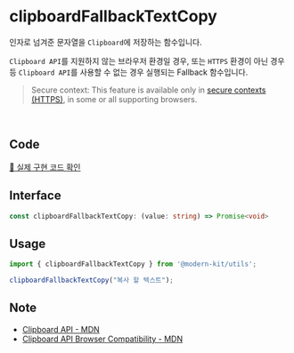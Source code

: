 # clipboardFallbackTextCopy

인자로 넘겨준 문자열을 `Clipboard`에 저장하는 함수입니다. 

`Clipboard API`를 지원하지 않는 브라우저 환경일 경우, 또는 `HTTPS` 환경이 아닌 경우 등 `Clipboard API`를 사용할 수 없는 경우 실행되는 Fallback 함수입니다.

> Secure context: This feature is available only in [secure contexts (HTTPS)](https://developer.mozilla.org/en-US/docs/Web/Security/Secure_Contexts), in some or all supporting browsers.

<br />

## Code
[🔗 실제 구현 코드 확인](https://github.com/modern-agile-team/modern-kit/blob/main/packages/utils/src/clipboard/clipboardFallbackTextCopy/index.ts)

## Interface
```ts title="typescript"
const clipboardFallbackTextCopy: (value: string) => Promise<void>
```

## Usage
```ts title="typescript"
import { clipboardFallbackTextCopy } from '@modern-kit/utils';

clipboardFallbackTextCopy("복사 할 텍스트");
```

## Note
- [Clipboard API - MDN](https://developer.mozilla.org/en-US/docs/Web/API/Clipboard)
- [Clipboard API Browser Compatibility - MDN](https://developer.mozilla.org/en-US/docs/Web/API/Clipboard#browser_compatibility)
